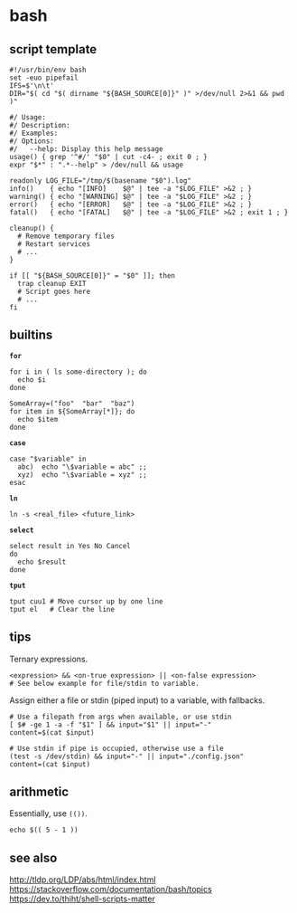 # bash

## script template

```shell
#!/usr/bin/env bash
set -euo pipefail
IFS=$'\n\t'
DIR="$( cd "$( dirname "${BASH_SOURCE[0]}" )" >/dev/null 2>&1 && pwd )"

#/ Usage:
#/ Description:
#/ Examples:
#/ Options:
#/   --help: Display this help message
usage() { grep '^#/' "$0" | cut -c4- ; exit 0 ; }
expr "$*" : ".*--help" > /dev/null && usage

readonly LOG_FILE="/tmp/$(basename "$0").log"
info()    { echo "[INFO]    $@" | tee -a "$LOG_FILE" >&2 ; }
warning() { echo "[WARNING] $@" | tee -a "$LOG_FILE" >&2 ; }
error()   { echo "[ERROR]   $@" | tee -a "$LOG_FILE" >&2 ; }
fatal()   { echo "[FATAL]   $@" | tee -a "$LOG_FILE" >&2 ; exit 1 ; }

cleanup() {
  # Remove temporary files
  # Restart services
  # ...
}

if [[ "${BASH_SOURCE[0]}" = "$0" ]]; then
  trap cleanup EXIT
  # Script goes here
  # ...
fi
```

## builtins

**`for`**
```shell
for i in ( ls some-directory ); do
  echo $i
done

SomeArray=("foo"  "bar"  "baz")
for item in ${SomeArray[*]}; do
  echo $item
done
```

**`case`**
```shell
case "$variable" in
  abc)  echo "\$variable = abc" ;;
  xyz)  echo "\$variable = xyz" ;;
esac
```

**`ln`**
```shell
ln -s <real_file> <future_link>
```

**`select`**
```shell
select result in Yes No Cancel
do
  echo $result
done
```

**`tput`**
```shell
tput cuu1 # Move cursor up by one line
tput el   # Clear the line
```

## tips

Ternary expressions.

```shell
<expression> && <on-true expression> || <on-false expression>
# See below example for file/stdin to variable.
```

Assign either a file or stdin (piped input) to a variable, with fallbacks.

```shell
# Use a filepath from args when available, or use stdin
[ $# -ge 1 -a -f "$1" ] && input="$1" || input="-"
content=$(cat $input)

# Use stdin if pipe is occupied, otherwise use a file
(test -s /dev/stdin) && input="-" || input="./config.json"
content=(cat $input)
```

## arithmetic

Essentially, use `(())`.

```shell
echo $(( 5 - 1 ))
```

## see also

http://tldp.org/LDP/abs/html/index.html  
https://stackoverflow.com/documentation/bash/topics  
https://dev.to/thiht/shell-scripts-matter  
